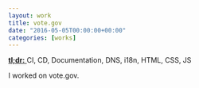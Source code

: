 ```yaml
---
layout: work
title: vote.gov
date: "2016-05-05T00:00:00+00:00"
categories: [works]
---
```


<a href="https://vote.gov" target="_blank">
  <strong>tl;dr:</strong>
</a> CI, CD, Documentation, DNS, i18n, HTML, CSS, JS

I worked on vote.gov.
